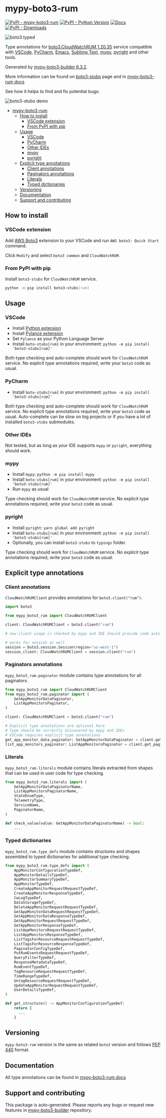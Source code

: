 <a id="mypy-boto3-rum"></a>

# mypy-boto3-rum

[![PyPI - mypy-boto3-rum](https://img.shields.io/pypi/v/mypy-boto3-rum.svg?color=blue)](https://pypi.org/project/mypy-boto3-rum)
[![PyPI - Python Version](https://img.shields.io/pypi/pyversions/mypy-boto3-rum.svg?color=blue)](https://pypi.org/project/mypy-boto3-rum)
[![Docs](https://img.shields.io/readthedocs/mypy-boto3-builder.svg?color=blue)](https://mypy-boto3-builder.readthedocs.io/)
[![PyPI - Downloads](https://img.shields.io/pypi/dm/mypy-boto3-rum?color=blue)](https://pypistats.org/packages/mypy-boto3-rum)

![boto3.typed](https://github.com/vemel/mypy_boto3_builder/raw/master/logo.png)

Type annotations for
[boto3.CloudWatchRUM 1.20.35](https://boto3.amazonaws.com/v1/documentation/api/1.20.35/reference/services/rum.html#CloudWatchRUM)
service compatible with [VSCode](https://code.visualstudio.com/),
[PyCharm](https://www.jetbrains.com/pycharm/),
[Emacs](https://www.gnu.org/software/emacs/),
[Sublime Text](https://www.sublimetext.com/),
[mypy](https://github.com/python/mypy),
[pyright](https://github.com/microsoft/pyright) and other tools.

Generated by
[mypy-boto3-builder 6.3.2](https://github.com/vemel/mypy_boto3_builder).

More information can be found on
[boto3-stubs](https://pypi.org/project/boto3-stubs/) page and in
[mypy-boto3-rum docs](https://vemel.github.io/boto3_stubs_docs/mypy_boto3_rum/)

See how it helps to find and fix potential bugs:

![boto3-stubs demo](https://github.com/vemel/mypy_boto3_builder/raw/master/demo.gif)

- [mypy-boto3-rum](#mypy-boto3-rum)
  - [How to install](#how-to-install)
    - [VSCode extension](#vscode-extension)
    - [From PyPI with pip](#from-pypi-with-pip)
  - [Usage](#usage)
    - [VSCode](#vscode)
    - [PyCharm](#pycharm)
    - [Other IDEs](#other-ides)
    - [mypy](#mypy)
    - [pyright](#pyright)
  - [Explicit type annotations](#explicit-type-annotations)
    - [Client annotations](#client-annotations)
    - [Paginators annotations](#paginators-annotations)
    - [Literals](#literals)
    - [Typed dictionaries](#typed-dictionaries)
  - [Versioning](#versioning)
  - [Documentation](#documentation)
  - [Support and contributing](#support-and-contributing)

<a id="how-to-install"></a>

## How to install

<a id="vscode-extension"></a>

### VSCode extension

Add
[AWS Boto3](https://marketplace.visualstudio.com/items?itemName=Boto3typed.boto3-ide)
extension to your VSCode and run `AWS boto3: Quick Start` command.

Click `Modify` and select `boto3 common` and `CloudWatchRUM`.

<a id="from-pypi-with-pip"></a>

### From PyPI with pip

Install `boto3-stubs` for `CloudWatchRUM` service.

```bash
python -m pip install boto3-stubs[rum]
```

<a id="usage"></a>

## Usage

<a id="vscode"></a>

### VSCode

- Install
  [Python extension](https://marketplace.visualstudio.com/items?itemName=ms-python.python)
- Install
  [Pylance extension](https://marketplace.visualstudio.com/items?itemName=ms-python.vscode-pylance)
- Set `Pylance` as your Python Language Server
- Install `boto-stubs[rum]` in your environment:
  `python -m pip install 'boto3-stubs[rum]'`

Both type checking and auto-complete should work for `CloudWatchRUM` service.
No explicit type annotations required, write your `boto3` code as usual.

<a id="pycharm"></a>

### PyCharm

- Install `boto-stubs[rum]` in your environment:
  `python -m pip install 'boto3-stubs[rum]'`

Both type checking and auto-complete should work for `CloudWatchRUM` service.
No explicit type annotations required, write your `boto3` code as usual.
Auto-complete can be slow on big projects or if you have a lot of installed
`boto3-stubs` submodules.

<a id="other-ides"></a>

### Other IDEs

Not tested, but as long as your IDE supports `mypy` or `pyright`, everything
should work.

<a id="mypy"></a>

### mypy

- Install `mypy`: `python -m pip install mypy`
- Install `boto-stubs[rum]` in your environment:
  `python -m pip install 'boto3-stubs[rum]'`
- Run `mypy` as usual

Type checking should work for `CloudWatchRUM` service. No explicit type
annotations required, write your `boto3` code as usual.

<a id="pyright"></a>

### pyright

- Install `pyright`: `yarn global add pyright`
- Install `boto-stubs[rum]` in your environment:
  `python -m pip install 'boto3-stubs[rum]'`
- Optionally, you can install `boto3-stubs` to `typings` folder.

Type checking should work for `CloudWatchRUM` service. No explicit type
annotations required, write your `boto3` code as usual.

<a id="explicit-type-annotations"></a>

## Explicit type annotations

<a id="client-annotations"></a>

### Client annotations

`CloudWatchRUMClient` provides annotations for `boto3.client("rum")`.

```python
import boto3

from mypy_boto3_rum import CloudWatchRUMClient

client: CloudWatchRUMClient = boto3.client("rum")

# now client usage is checked by mypy and IDE should provide code auto-complete

# works for session as well
session = boto3.session.Session(region="us-west-1")
session_client: CloudWatchRUMClient = session.client("rum")
```

<a id="paginators-annotations"></a>

### Paginators annotations

`mypy_boto3_rum.paginator` module contains type annotations for all paginators.

```python
from mypy_boto3_rum import CloudWatchRUMClient
from mypy_boto3_rum.paginator import (
    GetAppMonitorDataPaginator,
    ListAppMonitorsPaginator,
)

client: CloudWatchRUMClient = boto3.client("rum")

# Explicit type annotations are optional here
# Type should be correctly discovered by mypy and IDEs
# VSCode requires explicit type annotations
get_app_monitor_data_paginator: GetAppMonitorDataPaginator = client.get_paginator("get_app_monitor_data")
list_app_monitors_paginator: ListAppMonitorsPaginator = client.get_paginator("list_app_monitors")
```

<a id="literals"></a>

### Literals

`mypy_boto3_rum.literals` module contains literals extracted from shapes that
can be used in user code for type checking.

```python
from mypy_boto3_rum.literals import (
    GetAppMonitorDataPaginatorName,
    ListAppMonitorsPaginatorName,
    StateEnumType,
    TelemetryType,
    ServiceName,
    PaginatorName,
)

def check_value(value: GetAppMonitorDataPaginatorName) -> bool:
    ...
```

<a id="typed-dictionaries"></a>

### Typed dictionaries

`mypy_boto3_rum.type_defs` module contains structures and shapes assembled to
typed dictionaries for additional type checking.

```python
from mypy_boto3_rum.type_defs import (
    AppMonitorConfigurationTypeDef,
    AppMonitorDetailsTypeDef,
    AppMonitorSummaryTypeDef,
    AppMonitorTypeDef,
    CreateAppMonitorRequestRequestTypeDef,
    CreateAppMonitorResponseTypeDef,
    CwLogTypeDef,
    DataStorageTypeDef,
    DeleteAppMonitorRequestRequestTypeDef,
    GetAppMonitorDataRequestRequestTypeDef,
    GetAppMonitorDataResponseTypeDef,
    GetAppMonitorRequestRequestTypeDef,
    GetAppMonitorResponseTypeDef,
    ListAppMonitorsRequestRequestTypeDef,
    ListAppMonitorsResponseTypeDef,
    ListTagsForResourceRequestRequestTypeDef,
    ListTagsForResourceResponseTypeDef,
    PaginatorConfigTypeDef,
    PutRumEventsRequestRequestTypeDef,
    QueryFilterTypeDef,
    ResponseMetadataTypeDef,
    RumEventTypeDef,
    TagResourceRequestRequestTypeDef,
    TimeRangeTypeDef,
    UntagResourceRequestRequestTypeDef,
    UpdateAppMonitorRequestRequestTypeDef,
    UserDetailsTypeDef,
)

def get_structure() -> AppMonitorConfigurationTypeDef:
    return {
      ...
    }
```

<a id="versioning"></a>

## Versioning

`mypy-boto3-rum` version is the same as related `boto3` version and follows
[PEP 440](https://www.python.org/dev/peps/pep-0440/) format.

<a id="documentation"></a>

## Documentation

All type annotations can be found in
[mypy-boto3-rum docs](https://vemel.github.io/boto3_stubs_docs/mypy_boto3_rum/)

<a id="support-and-contributing"></a>

## Support and contributing

This package is auto-generated. Please reports any bugs or request new features
in [mypy-boto3-builder](https://github.com/vemel/mypy_boto3_builder/issues/)
repository.
